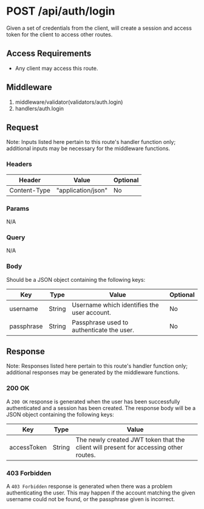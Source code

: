 # POST /api/auth/login

Given a set of credentials from the client, will create a session and access token for the client to access other routes.

## Access Requirements

- Any client may access this route.

## Middleware

1. middleware/validator(validators/auth.login)
2. handlers/auth.login

## Request

Note: Inputs listed here pertain to this route's handler function only; additional inputs may be necessary for the middleware functions.

### Headers

|Header|Value|Optional|
|-|-|-|
|Content-Type|"application/json"|No|

### Params

N/A

### Query

N/A

### Body

Should be a JSON object containing the following keys:

|Key|Type|Value|Optional|
|-|-|-|-|
|username|String|Username which identifies the user account.|No|
|passphrase|String|Passphrase used to authenticate the user.|No|

## Response

Note: Responses listed here pertain to this route's handler function only; additional responses may be generated by the middleware functions.

### 200 OK

A `200 OK` response is generated when the user has been successfully authenticated and a session has been created.  The response body will be a JSON object containing the following keys:

|Key|Type|Value|
|-|-|-|
|accessToken|String|The newly created JWT token that the client will present for accessing other routes.|

### 403 Forbidden

A `403 Forbidden` response is generated when there was a problem authenticating the user.  This may happen if the account matching the given username could not be found, or the passphrase given is incorrect.
